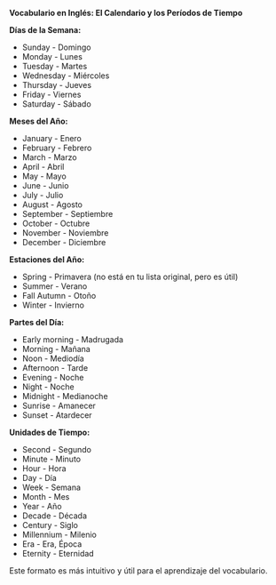 

**Vocabulario en Inglés: El Calendario y los Períodos de Tiempo**

**Días de la Semana:**

*   Sunday - Domingo
*   Monday - Lunes
*   Tuesday - Martes
*   Wednesday - Miércoles
*   Thursday - Jueves
*   Friday - Viernes
*   Saturday - Sábado

**Meses del Año:**

*   January - Enero
*   February - Febrero
*   March - Marzo
*   April - Abril
*   May - Mayo
*   June - Junio
*   July - Julio
*   August - Agosto
*   September - Septiembre
*   October - Octubre
*   November - Noviembre
*   December - Diciembre

**Estaciones del Año:**

*   Spring - Primavera (no está en tu lista original, pero es útil)
*   Summer - Verano
*   Fall   Autumn - Otoño
*   Winter - Invierno

**Partes del Día:**

*   Early morning - Madrugada
*   Morning - Mañana
*   Noon - Mediodía
*   Afternoon - Tarde
*   Evening - Noche
*   Night - Noche
*   Midnight - Medianoche
*   Sunrise - Amanecer
*   Sunset - Atardecer

**Unidades de Tiempo:**

*   Second - Segundo
*   Minute - Minuto
*   Hour - Hora
*   Day - Día
*   Week - Semana
*   Month - Mes
*   Year - Año
*   Decade - Década
*   Century - Siglo
*   Millennium - Milenio
*   Era - Era, Época
*   Eternity - Eternidad

Este formato es más intuitivo y útil para el aprendizaje del vocabulario.